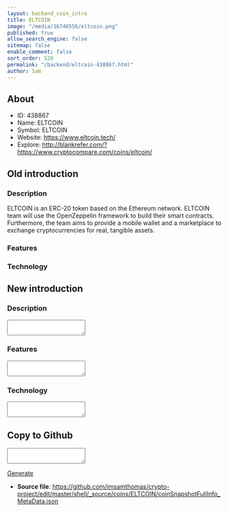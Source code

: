 ```yaml
---
layout: backend_coin_intro
title: ELTCOIN
image: "/media/16746556/eltcoin.png"
published: true
allow_search_engine: false
sitemap: false
enable_comment: false
sort_order: 520
permalink: "/backend/eltcoin-438867.html"
author: Sam
---
```


## About

- ID: 438867
- Name: ELTCOIN
- Symbol: ELTCOIN
- Website: https://www.eltcoin.tech/
- Explore: http://blankrefer.com/?https://www.cryptocompare.com/coins/eltcoin/


## Old introduction

### Description

<p>ELTCOIN is an ERC-20 token based on the Ethereum network. ELTCOIN team will use the OpenZeppelin framework to build their smart contracts. Furthermore, the team aims to provide a mobile wallet and a marketplace to exchange cryptocurrencies for real, tangible assets.</p>

### Features


### Technology




## New introduction


### Description
<textarea id="meta_description" name="description"></textarea>

### Features
<textarea id="meta_features" name="features"></textarea>

### Technology
<textarea id="meta_technology" name="technology"></textarea>


## Copy to Github

<textarea id="coinsnapshotfullinfo_metadata"></textarea>

<a href="#gen" onclick="generateMetaDatJson()">Generate</a>

- **Source file**: <a href="https://github.com/imsamthomas/crypto-project/edit/master/shell/_source/coins/ELTCOIN/coinSnapshotFullInfo_MetaData.json">https://github.com/imsamthomas/crypto-project/edit/master/shell/_source/coins/ELTCOIN/coinSnapshotFullInfo_MetaData.json</a>

